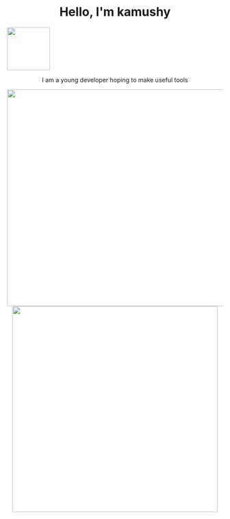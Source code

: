 <h1 align="center">
	Hello, I'm kamushy
</h1>
<p><a href="#"><img src="https://img.shields.io/badge/Python-FFD43B?style=for-the-badge&logo=python&logoColor=blue" width="100"></a></p>
<p align='center'>
  I am a young developer hoping to make useful tools
</p>
<p align='center'>
  <a href="#"><img src="https://github-readme-stats.vercel.app/api?username=Kamushy" width="505"></a>
  <a href="#"><img src="https://github-readme-stats.vercel.app/api/top-langs/?username=Kamushy" width="480"></a>
</p>	
